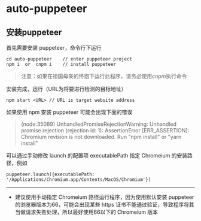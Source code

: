 # auto-puppeteer

## 安装puppeteer
首先需要安装 puppeteer，命令行下运行
```
cd auto-puppeteer    // enter puppeteer project
npm i  or  cnpm i    // install puppeteer
```
> 注意：如果在祖国母亲的怀抱下运行此程序，请务必使用*cnpm*执行命令

安装完成，运行（URL为将要进行检测的目标地址）
```
npm start <URL> // URL is target website address
```
如果使用 npm 安装 puppeteer 可能会出现下面的错误
> (node:35089) UnhandledPromiseRejectionWarning: Unhandled promise rejection (rejection id: 1): AssertionError [ERR_ASSERTION]: Chromium revision is not downloaded. Run "npm install" or "yarn install"

可以通过手动修改 launch 的配置项 executablePath 指定 Chromeium 的安装路径，例如
```
puppeteer.launch({executablePath: '/Applications/Chromium.app/Contents/MacOS/Chromium'})
```
---
- 建议使用手动指定 Chromeium 路径运行程序，因为使用默认安装 puppeteer 的浏览器版本为66，可能会出现某些 https 证书不能通过验证，导致程序将其当做请求失败处理，所以最好使用66以下的 Chromeium 版本




